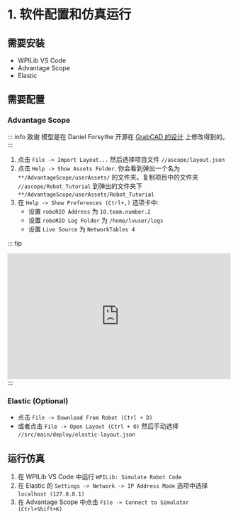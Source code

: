 # 1. 软件配置和仿真运行

## 需要安装

- WPILib VS Code
- Advantage Scope
- Elastic

## 需要配置

### Advantage Scope

::: info 致谢
模型是在 Daniel Forsythe 开源在 [GrabCAD 的设计](https://grabcad.com/library/frc-intake-1) 上修改得到的。
:::

1. 点击 `File -> Import Layout...` 然后选择项目文件 `//ascope/layout.json`
2. 点击 `Help -> Show Assets Folder`. 你会看到弹出一个名为 `**/AdvantageScope/userAssets/` 的文件夹。复制项目中的文件夹 `//ascope/Robot_Tutorial` 到弹出的文件夹下 ``**/AdvantageScope/userAssets/Robot_Tutorial``
3. 在 `Help -> Show Preferences (Ctrl+,)` 选项卡中:
    - 设置 `roboRIO Address` 为 `10.team.number.2`
    - 设置 `roboRIO Log Folder` 为 `/home/lvuser/logs`
    - 设置 `Live Source` 为 `NetworkTables 4`

::: tip
<div style="position: relative; width: 100%; height: 0; padding-bottom: 56.25%;">
  <iframe src="https://player.bilibili.com/player.html?bvid=BV13JHpzsE7G&page=1&high_quality=1&danmaku=0" scrolling="no" border="0" frameborder="no" framespacing="0" allowfullscreen="true" style="position: absolute; top: 0; left: 0; width: 100%; height: 100%;"></iframe>
</div>
:::

### Elastic (Optional)

- 点击 `File -> Download From Robot (Ctrl + D)`
- 或者点击 `File -> Open Layout (Ctrl + O)` 然后手动选择 `//src/main/deploy/elastic-layout.json`

## 运行仿真

1. 在 WPILib VS Code 中运行 `WPILib: Simulate Robot Code`
2. 在 Elastic 的 `Settings -> Network -> IP Address Mode` 选项中选择 `localhost (127.0.0.1)`
3. 在 Advantage Scope 中点击 `File -> Connect to Simulator (Ctrl+Shift+K)`

